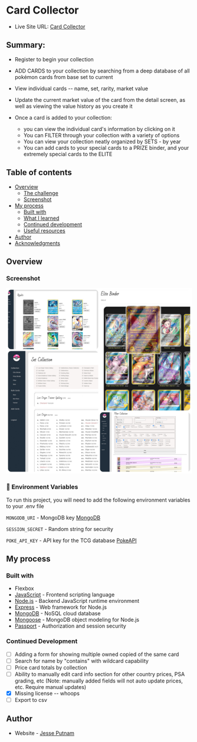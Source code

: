# Card Collector

- Live Site URL: [Card Collector](https://card-collector.onrender.com)

## Summary:

- Register to begin your collection
- ADD CARDS to your collection by searching from a deep database of all pokémon cards from base set to current
- View individual cards -- name, set, rarity, market value
- Update the current market value of the card from the detail screen, as well as viewing the value history as you create it

- Once a card is added to your collection:
  - you can view the individual card's information by clicking on it
  - You can FILTER through your collection with a variety of options
  - You can view your collection neatly organized by SETS - by year
  - You can add cards to your special cards to a PRIZE binder, and your extremely special cards to the ELITE

## Table of contents

- [Overview](#overview)
  - [The challenge](#the-challenge)
  - [Screenshot](#screenshot)
- [My process](#my-process)
  - [Built with](#built-with)
  - [What I learned](#what-i-learned)
  - [Continued development](#continued-development)
  - [Useful resources](#useful-resources)
- [Author](#author)
- [Acknowledgments](#acknowledgments)

## Overview

### Screenshot

![](./collage.jpg)

<!-- Env Variables -->

### :key: Environment Variables

To run this project, you will need to add the following environment variables to your .env file

`MONGODB_URI` - MongoDB key [MongoDB](https://www.mongodb.com/)

`SESSION_SECRET` - Random string for security

`POKE_API_KEY` - API key for the TCG database [PokeAPI](https://pokemontcg.io/)

## My process

### Built with

- Flexbox
- [JavaScript](https://www.javascript.com/) - Frontend scripting language
- [Node.js](https://nodejs.dev/en/) - Backend JavaScript runtime environment
- [Express](https://expressjs.com/) - Web framework for Node.js
- [MongoDB](https://www.mongodb.com/) - NoSQL cloud database
- [Mongoose](https://mongoosejs.com/) - MongoDB object modeling for Node.js
- [Passport](https://www.passportjs.org/) - Authorization and session security

### Continued Development

- [ ] Adding a form for showing multiple owned copied of the same card
- [ ] Search for name by "contains" with wildcard capability
- [ ] Price card totals by collection
- [ ] Ability to manually edit card info section for other country prices, PSA grading, etc (Note: manually added fields will not auto update prices, etc. Require manual updates)
- [x] Missing license -- whoops
- [ ] Export to csv

## Author

- Website - [Jesse Putnam](https://jessejputnam.com)
